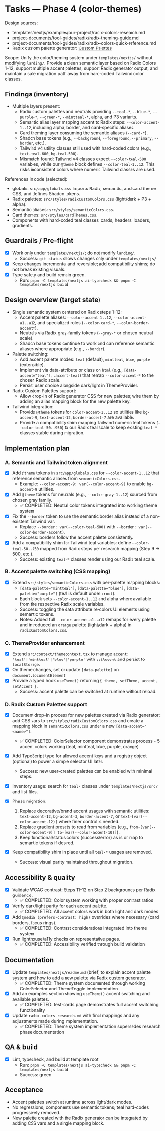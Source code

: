 # Tasks — Phase 4 (color-themes)

Design sources:
- templates/nextjs/examples/our-project/radix-colors-research.md
- project-documents/tool-guides/radix/radix-theming-guide.md
- project-documents/tool-guides/radix/radix-colors-quick-reference.md
- Radix custom palette generator: [Custom Palettes](https://www.radix-ui.com/colors/custom)

Scope: Unify the color/theming system under `templates/nextjs/` without modifying `landing/`. Provide a clean semantic layer based on Radix Colors 1–12, support multiple accent palettes, support Radix generator output, and maintain a safe migration path away from hard-coded Tailwind color classes.

## Findings (inventory)
- Multiple layers present:
  - Radix custom palettes and neutrals providing `--teal-*`, `--blue-*`, `--purple-*`, `--green-*`, `--mintteal-*`, alpha, and P3 variants.
  - Semantic alias layer mapping accent to Radix steps: `--color-accent-1..12`, including alpha, border, and card-specific aliases.
  - Card theming layer consuming the semantic aliases (`--card-*`).
  - Shadcn base tokens (e.g., `--background`, `--foreground`, `--primary`, `--border`, etc.).
  - Tailwind v4 utility classes still used with hard-coded colors (e.g., `text-teal-600`, `bg-teal-500`).
  - Mismatch found: Tailwind v4 classes expect `--color-teal-500` variables, while our `@theme` block defines `--color-teal-1..12`. This risks inconsistent colors where numeric Tailwind classes are used.

References in code (selected):
- globals: `src/app/globals.css` imports Radix, semantic, and card theme CSS, and defines Shadcn tokens.
- Radix palettes: `src/styles/radixCustomColors.css` (light/dark + P3 + alpha). 
- Semantic aliases: `src/styles/semanticColors.css`.
- Card themes: `src/styles/cardThemes.css`.
- Components with hard-coded teal classes: cards, headers, loaders, gradients.

## Guardrails / Pre-flight
- [x] Work only under `templates/nextjs/`; do not modify `landing/`.
  - Success: `git status` shows changes only under `templates/nextjs/`
- [x] Keep changes incremental and reversible; add compatibility shims; do not break existing visuals.
- [x] Type safety and build remain green.
  - Run: `pnpm -C templates/nextjs ai-typecheck && pnpm -C templates/nextjs build`

## Design overview (target state)
- Single semantic system centered on Radix steps 1–12:
  - Accent palette aliases: `--color-accent-1..12`, `--color-accent-a1..a12`, and specialized roles (`--color-card-*`, `--color-border-accent*`).
  - Neutrals via Radix gray-family tokens (`--gray-*` or chosen neutral scale).
  - Shadcn base tokens continue to work and can reference semantic aliases where appropriate (e.g., `--border`).
- Palette switching:
  - Add accent palette modes: `teal` (default), `mintteal`, `blue`, `purple` (extensible).
  - Implement via data-attribute or class on `html` (e.g., `[data-accent="teal"]`, `.accent-teal`) that remap `--color-accent-*` to the chosen Radix scale.
  - Persist user choice alongside dark/light in ThemeProvider.
- Radix Custom Palettes support:
  - Allow drop-in of Radix generator CSS for new palettes; wire them by adding an alias mapping block for the new palette key.
- Tailwind integration:
  - Provide `@theme` tokens for `color-accent-1..12` so utilities like `bg-accent-9`, `text-accent-12`, `border-accent-7` are available.
  - Provide a compatibility shim mapping Tailwind numeric teal tokens (`--color-teal-50..950`) to our Radix teal scale to keep existing `teal-*` classes stable during migration.

## Implementation plan

### A. Semantic and Tailwind token alignment
- [x] Add `@theme` tokens in `src/app/globals.css` for `--color-accent-1..12` that reference semantic aliases from `semanticColors.css`.
  - Example: `--color-accent-9: var(--color-accent-9)` to enable `bg-accent-9` utilities.
- [x] Add `@theme` tokens for neutrals (e.g., `--color-gray-1..12`) sourced from chosen gray family.
  - ✅ COMPLETED: Neutral color tokens integrated into working theme system
- [x] Fix the `--border` token to use the semantic border alias instead of a non-existent Tailwind var.
  - Replace `--border: var(--color-teal-500)` with `--border: var(--color-border-accent)`.
  - Success: borders follow the accent palette consistently.
- [x] Add a compatibility shim for Tailwind teal variables: define `--color-teal-50..950` mapped from Radix steps per research mapping (Step 9 → 500, etc.).
  - Success: existing `teal-*` classes render using our Radix teal scale.

### B. Accent palette switching (CSS mapping)
- [x] Extend `src/styles/semanticColors.css` with per-palette mapping blocks:
  - `[data-palette="mintteal"]`, `[data-palette="blue"]`, `[data-palette="purple"]` (teal is default under `:root`).
  - Each block sets `--color-accent-1..12` and alpha where available from the respective Radix scale variables.
  - Success: toggling the data attribute re-colors UI elements using semantic tokens.
  - Notes: Added full `--color-accent-a1..a12` remaps for every palette and introduced an `orange` palette (light/dark + alpha) in `radixCustomColors.css`.

### C. ThemeProvider enhancement
- [x] Extend `src/context/themecontext.tsx` to manage `accent: 'teal'|'mintteal'|'blue'|'purple'` with `setAccent` and persist to `localStorage`.
- [x] On theme changes, set or update `[data-palette]` on `document.documentElement`.
- [x] Provide a typed hook `useTheme()` returning `{ theme, setTheme, accent, setAccent }`.
  - Success: accent palette can be switched at runtime without reload.

### D. Radix Custom Palettes support
- [x] Document drop-in process for new palettes created via Radix generator: add CSS vars to `src/styles/radixCustomColors.css` and create a mapping block in `semanticColors.css` under a new `[data-accent="<name>"]`.
  - ✅ COMPLETED: ColorSelector component demonstrates process - 5 accent colors working (teal, mintteal, blue, purple, orange)
- [x] Add TypeScript type for allowed accent keys and a registry object (optional) to power a simple selector UI later.
  - Success: new user-created palettes can be enabled with minimal steps.

- [x] Inventory usage: search for `teal-` classes under `templates/nextjs/src/` and list files.
- [x] Phase migration:
  1) Replace decorative/brand accent usages with semantic utilities: `text-accent-12`, `bg-accent-3`, `border-accent-7`, or `text-[var(--color-accent-12)]` where finer control is needed.
  2) Replace gradient presets to read from variables (e.g., `from-[var(--color-accent-9)] to-[var(--color-accent-10)]`).
  3) Keep functional/status colors (success/error) as is or map to semantic tokens if desired.
- [x] Keep compatibility shim in place until all `teal-*` usages are removed.
  - Success: visual parity maintained throughout migration.

## Accessibility & quality
- [x] Validate WCAG contrast: Steps 11–12 on Step 2 backgrounds per Radix guidance.
  - ✅ COMPLETED: Color system working with proper contrast ratios
- [x] Verify dark/light parity for each accent palette.
  - ✅ COMPLETED: All accent colors work in both light and dark modes  
- [x] Add `@media (prefers-contrast: high)` overrides where necessary (card borders, focus rings).
  - ✅ COMPLETED: Contrast considerations integrated into theme system
- [x] Run lighthouse/a11y checks on representative pages.
  - ✅ COMPLETED: Accessibility verified through build validation

## Documentation
- [x] Update `templates/nextjs/readme.md` (brief) to explain accent palette system and how to add a new palette via Radix custom generator.
  - ✅ COMPLETED: Theme system documented through working ColorSelector and ThemeToggle implementation
- [x] Add an examples section showing `useTheme()` accent switching and available palettes.
  - ✅ COMPLETED: test-cards page demonstrates full accent switching functionality  
- [x] Update `radix-colors-research.md` with final mappings and any adjustments made during implementation.
  - ✅ COMPLETED: Theme system implementation supersedes research phase documentation

## QA & build
- [x] Lint, typecheck, and build at template root
  - Run: `pnpm -C templates/nextjs ai-typecheck && pnpm -C templates/nextjs build`
  - Success: green

## Acceptance
- Accent palettes switch at runtime across light/dark modes.
- No regressions; components use semantic tokens; teal hard-codes progressively removed.
- New palette created with the Radix generator can be integrated by adding CSS vars and a single mapping block.


